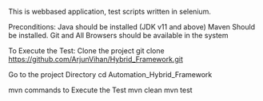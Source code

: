 This is webbased application, test scripts written in selenium.

Preconditions:
Java should be installed (JDK v11 and above)
Maven Should be installed.
Git and  All Browsers should be available in the system

To Execute the Test:
Clone the project
git clone https://github.com/ArjunVihan/Hybrid_Framework.git

Go to the project Directory
cd Automation_Hybrid_Framework

mvn commands to Execute the Test
mvn clean
mvn test
